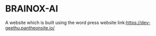 # BRAINOX-AI
A website which is built using the word press
website link:https://dev-geethu.pantheonsite.io/
